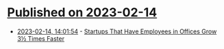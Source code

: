 # [Published on 2023-02-14](index.md)

* [2023-02-14, 14:01:54](https://news.ycombinator.com/item?id=34789355) - [Startups That Have Employees in Offices Grow 3½ Times Faster](https://steveblank.com/2023/02/14/startups-that-have-employees-in-offices-grow-3-%c2%bd-times-faster/)
